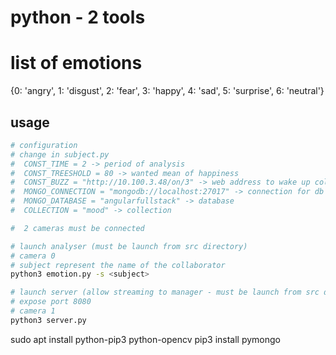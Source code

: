 # python - 2 tools
 
# list of emotions
{0: 'angry', 1: 'disgust', 2: 'fear', 3: 'happy', 4: 'sad', 5: 'surprise', 6: 'neutral'}

## usage

```bash
# configuration
# change in subject.py
#  CONST_TIME = 2 -> period of analysis
#  CONST_TREESHOLD = 80 -> wanted mean of happiness 
#  CONST_BUZZ = "http://10.100.3.48/on/3" -> web address to wake up collaboratpor
#  MONGO_CONNECTION = "mongodb://localhost:27017" -> connection for db
#  MONGO_DATABASE = "angularfullstack" -> database
#  COLLECTION = "mood" -> collection

#  2 cameras must be connected

# launch analyser (must be launch from src directory)
# camera 0 
# subject represent the name of the collaborator
python3 emotion.py -s <subject>

# launch server (allow streaming to manager - must be launch from src directory)
# expose port 8080
# camera 1 
python3 server.py 

```

sudo apt install python-pip3 python-opencv
pip3 install pymongo
